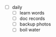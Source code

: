
- [ ] daily
    - [ ] learn words
    - [ ] doc records
    - [ ] backup photos
    - [ ] boil water